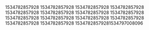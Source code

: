 1534782857928
1534782857928
1534782857928
1534782857928
1534782857928
1534782857928
1534782857928
1534782857928
1534782857928
1534782857928
1534782857928
1534782857928
1534782857928
1534782857928
15347828579281534797008096